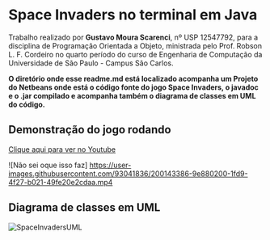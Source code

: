 # Space Invaders no terminal em Java

  Trabalho realizado por **Gustavo Moura Scarenci**, nº USP 12547792, para a disciplina de Programação Orientada a Objeto, ministrada pelo Prof. Robson L. F. Cordeiro no quarto período do curso de Engenharia de Computação da Universidade de São Paulo - Campus São Carlos.

  **O diretório onde esse readme.md está localizado acompanha um Projeto do Netbeans onde está o código fonte do jogo Space Invaders, o javadoc e o .jar compilado e acompanha também o diagrama de classes em UML do código.**

## Demonstração do jogo rodando

  [Clique aqui para ver no Youtube](https://youtu.be/TE9QQPKrJzo)

![Não sei oque isso faz] https://user-images.githubusercontent.com/93041836/200143386-9e880200-1fd9-4f27-b021-49fe20e2cdaa.mp4

## Diagrama de classes em UML

![SpaceInvadersUML](https://user-images.githubusercontent.com/93041836/200143580-dfb32c6d-df00-4e53-97ac-b8b495a44770.png)

